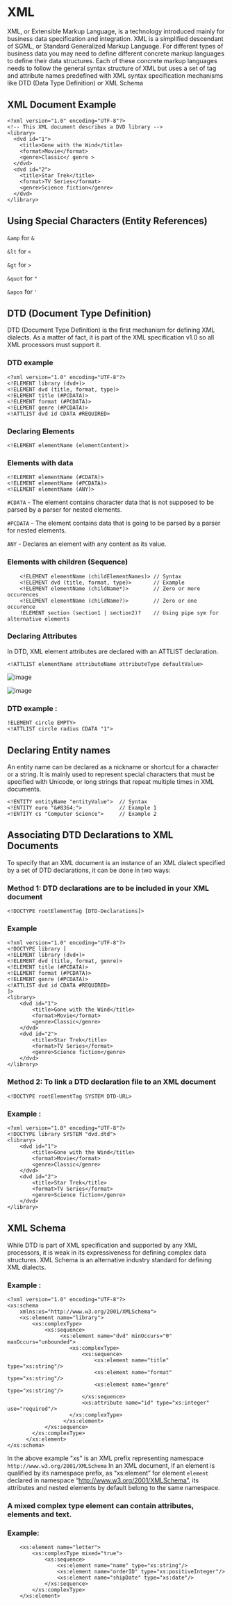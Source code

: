 # XML
XML, or Extensible Markup Language, is a technology introduced mainly for 
business data specification and integration. XML is a simplified descendant of 
SGML, or Standard Generalized Markup Language. For different types of business data you may need to define different 
concrete markup languages to define their data structures. Each of these concrete 
markup languages needs to follow the general syntax structure of XML but uses
a set of tag and attribute names predefined with XML syntax specification 
mechanisms like DTD (Data Type Definition) or XML Schema

## XML Document Example

    <?xml version="1.0" encoding="UTF-8"?>
    <!-- This XML document describes a DVD library -->
    <library>
      <dvd id="1">
        <title>Gone with the Wind</title>
        <format>Movie</format>
        <genre>Classic</ genre >
      </dvd>
      <dvd id="2">
        <title>Star Trek</title>
        <format>TV Series</format>
        <genre>Science fiction</genre>
      </dvd>
    </library>
   
## Using Special Characters (Entity References)

`&amp` for `&`

`&lt` for `<`

`&gt` for `>`

`&quot` for `"`

`&apos` for `'`

## DTD (Document Type Definition)

DTD (Document Type Definition) is the first mechanism for defining XML 
dialects. As a matter of fact, it is part of the XML specification v1.0 so all XML 
processors must support it.

### DTD example

    <?xml version="1.0" encoding="UTF-8"?>
    <!ELEMENT library (dvd+)>
    <!ELEMENT dvd (title, format, type)>
    <!ELEMENT title (#PCDATA)>
    <!ELEMENT format (#PCDATA)>
    <!ELEMENT genre (#PCDATA)>
    <!ATTLIST dvd id CDATA #REQUIRED>

### Declaring Elements

    <!ELEMENT elementName (elementContent)>
    
### Elements with data

    <!ELEMENT elementName (#CDATA)>
    <!ELEMENT elementName (#PCDATA)>
    <!ELEMENT elementName (ANY)>
    
`#CDATA` - The element contains character data that is not supposed to be parsed by a parser for nested elements.

`#PCDATA` - The element contains data that is going to be parsed by a parser for nested elements.

`ANY` - Declares an element with any content as its value.

### Elements with children (Sequence)

        <!ELEMENT elementName (childElementNames)> // Syntax
        <!ELEMENT dvd (title, format, type)>       // Example
        <!ELEMENT elementName (childName*)>        // Zero or more occurences
        <!ELEMENT elementName (childName?)>        // Zero or one occurence
        !ELEMENT section (section1 | section2)?    // Using pipe sym for alternative elements
        
### Declaring Attributes

In DTD, XML element attributes are declared with an ATTLIST declaration.

    <!ATTLIST elementName attributeName attributeType defaultValue>
    
![image](https://user-images.githubusercontent.com/33444140/235298043-26ed2c03-c133-414b-9baf-2b6da8cc1a41.png)

![image](https://user-images.githubusercontent.com/33444140/235298061-b5ba4775-1e1b-4a3f-ab24-999cdb75a922.png)

### DTD example :

    !ELEMENT circle EMPTY>
    <!ATTLIST circle radius CDATA "1">
    
## Declaring Entity names

An entity name can be declared as a nickname or shortcut for a character or a 
string. It is mainly used to represent special characters that must be specified with 
Unicode, or long strings that repeat multiple times in XML documents.

    <!ENTITY entityName "entityValue">  // Syntax
    <!ENTITY euro "&#8364;">            // Example 1
    <!ENTITY cs "Computer Science">     // Example 2

##  Associating DTD Declarations to XML Documents

To specify that an XML document is an instance of an XML dialect specified by 
a set of DTD declarations, it can be done in two ways:

### Method 1: DTD declarations are to be included in your XML document

    <!DOCTYPE rootElementTag [DTD-Declarations]>
    
### Example

    <?xml version="1.0" encoding="UTF-8"?>
    <!DOCTYPE library [
    <!ELEMENT library (dvd+)>
    <!ELEMENT dvd (title, format, genre)>
    <!ELEMENT title (#PCDATA)>
    <!ELEMENT format (#PCDATA)>
    <!ELEMENT genre (#PCDATA)>
    <!ATTLIST dvd id CDATA #REQUIRED>
    ]>
    <library>
        <dvd id="1">
            <title>Gone with the Wind</title>
            <format>Movie</format>
            <genre>Classic</genre>
        </dvd>
        <dvd id="2">
            <title>Star Trek</title>
            <format>TV Series</format>
            <genre>Science fiction</genre>
        </dvd>
    </library>
    
### Method 2: To link a DTD declaration file to an XML document

    <!DOCTYPE rootElementTag SYSTEM DTD-URL>
    
### Example :

    <?xml version="1.0" encoding="UTF-8"?>
    <!DOCTYPE library SYSTEM "dvd.dtd">
    <library>
        <dvd id="1">
            <title>Gone with the Wind</title>
            <format>Movie</format>
            <genre>Classic</genre>
        </dvd>
        <dvd id="2">
            <title>Star Trek</title>
            <format>TV Series</format>
            <genre>Science fiction</genre>
        </dvd>
    </library>
    
## XML Schema

While DTD is part of XML specification and supported by any XML processors, it is weak in its expressiveness for defining complex data structures. XML Schema is an alternative industry standard for defining XML dialects.

### Example :

    <?xml version="1.0" encoding="UTF-8"?>
    <xs:schema 
        xmlns:xs="http://www.w3.org/2001/XMLSchema">
        <xs:element name="library">
            <xs:complexType>
                <xs:sequence>
                     <xs:element name="dvd" minOccurs="0" maxOccurs="unbounded">
                        <xs:complexType>
                            <xs:sequence>
                                <xs:element name="title" type="xs:string"/>
                                <xs:element name="format" type="xs:string"/>
                                <xs:element name="genre" type="xs:string"/>
                            </xs:sequence>
                            <xs:attribute name="id" type="xs:integer" use="required"/>
                        </xs:complexType>
                      </xs:element>
                </xs:sequence>
            </xs:complexType>
          </xs:element>
    </xs:schema>
    
In the above example "xs" is an XML prefix representing namespace `http://www.w3.org/2001/XMLSchema` In an XML document, if an element is qualified by its namespace prefix, as “xs:element” for element `element` declared in namespace 
“http://www.w3.org/2001/XMLSchema”, its attributes and nested elements by default belong to the same namespace.

### A mixed complex type element can contain attributes, elements and text.

### Example:

        <xs:element name="letter">
            <xs:complexType mixed="true">
                <xs:sequence>
                    <xs:element name="name" type="xs:string"/>
                    <xs:element name="orderID" type="xs:positiveInteger"/>
                    <xs:element name="shipDate" type="xs:date"/>
                </xs:sequence>
            </xs:complexType>
        </xs:element>
